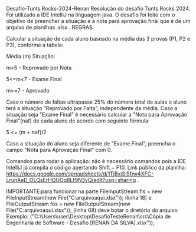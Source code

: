 Desafio-Tunts.Rocks-2024-Renan
Resolução do desafio Tunts.Rocks 2024. Foi utilizado a IDE IntelliJ na linguagem java. O desafio foi feito com o objetivo de preencher a situação e a nota para aprovação final que é de um arquivo de planilhas .xlsx . REGRAS:

Calcular a situação de cada aluno baseado na média das 3 provas (P1, P2 e P3), conforme a tabela:

Média (m) Situação:

m<5 - Reprovado por Nota

5<=m<7 - Exame Final

m>=7 - Aprovado

Caso o número de faltas ultrapasse 25% do número total de aulas o aluno terá a situação "Reprovado por Falta", independente da média. Caso a situação seja "Exame Final" é necessário calcular a "Nota para Aprovação Final"(naf) de cada aluno de acordo com seguinte fórmula:

5 <= (m + naf)/2

Caso a situação do aluno seja diferente de "Exame Final", preencha o campo "Nota para Aprovação Final" com 0.

Comandos para rodar a aplicação: não é necessário comandos pois a IDE IntelliJ já compila o código apertando Shift + F10. Link público da planilha: https://docs.google.com/spreadsheets/d/1TjBxiSI5fny4XFC-LrunAeD_OLQsErHQUOq8Lf9N3vQ/edit?usp=sharing .

IMPORTANTE:para funcionar na parte
FileInputStream fis = new FileInputStream(new File("C:arquivoaqui.xlsx")); (linha 18) e
FileOutputStream fos = new FileOutputStream(new File("C:arquivoaqui.xlsx")); (linha 68)
deve botar o diretório do arquivo 
Exemplo: ("C:\\Users\\user\\Desktop\\DesafioTesteRenan\\src\\Cópia de Engenharia de Software - Desafio [RENAN DA SILVA].xlsx"));
